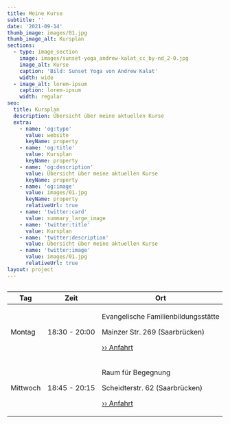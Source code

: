 ```yaml
---
title: Meine Kurse
subtitle: ''
date: '2021-09-14'
thumb_image: images/01.jpg
thumb_image_alt: Kursplan
sections:
  - type: image_section
    image: images/sunset-yoga_andrew-kalat_cc_by-nd_2-0.jpg
    image_alt: Kurse
    caption: 'Bild: Sunset Yoga von Andrew Kalat'
    width: wide
  - image_alt: lorem-ipsum
    caption: lorem-ipsum
    width: regular
seo:
  title: Kursplan
  description: Übersicht über meine aktuellen Kurse
  extra:
    - name: 'og:type'
      value: website
      keyName: property
    - name: 'og:title'
      value: Kursplan
      keyName: property
    - name: 'og:description'
      value: Übersicht über meine aktuellen Kurse
      keyName: property
    - name: 'og:image'
      value: images/01.jpg
      keyName: property
      relativeUrl: true
    - name: 'twitter:card'
      value: summary_large_image
    - name: 'twitter:title'
      value: Kursplan
    - name: 'twitter:description'
      value: Übersicht über meine aktuellen Kurse
    - name: 'twitter:image'
      value: images/01.jpg
      relativeUrl: true
layout: project
---
```

<div class="responsive-table">
  <table>
    <caption></caption>
    <thead>
      <tr>
        <th>Tag</th>
        <th>Zeit</th>
        <th>Ort</th>
      </tr>
    </thead>
    <tbody>
      <tr>
        <td>Montag</td>
        <td>18:30 - 20:00</td>
        <td><p>Evangelische Familienbildungsstätte</p><p>Mainzer Str. 269 (Saarbrücken)</p><p><a href="https://goo.gl/maps/83xotMyjPzG2" target="_blank">›› Anfahrt</a></p></td>
      </tr>
      <tr>
        <td>Mittwoch</td>
        <td>18:45 - 20:15</td>
        <td><p>Raum für Begegnung</p><p>Scheidterstr. 62 (Saarbrücken)</p><p><a href="https://goo.gl/maps/duq43J3zudk" target="_blank">›› Anfahrt</a></p></td>
      </tr>
    </tbody>
    <tfoot>
    </tfoot>
  </table>
</div>
